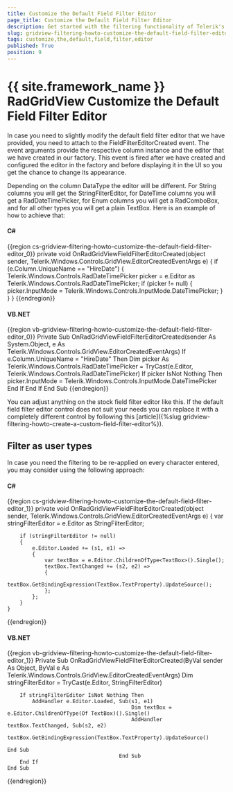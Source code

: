 ```yaml
---
title: Customize the Default Field Filter Editor
page_title: Customize the Default Field Filter Editor
description: Get started with the filtering functionality of Telerik's {{ site.framework_name }} DataGrid and learn how to customize the default field filter editor.
slug: gridview-filtering-howto-customize-the-default-field-filter-editor
tags: customize,the,default,field,filter,editor
published: True
position: 9
---
```


# {{ site.framework_name }} RadGridView Customize the Default Field Filter Editor

In case you need to slightly modify the default field filter editor that we have provided, you need to attach to the FieldFilterEditorCreated event. The event arguments provide the respective column instance and the editor that we have created in our factory. This event is fired after we have created and configured the editor in the factory and before displaying it in the UI so you get the chance to change its appearance.

Depending on the column DataType the editor will be different. For String columns you will get the StringFilterEditor, for DateTime columns you will get a RadDateTimePicker, for Enum columns you will get a RadComboBox, and for all other types you will get a plain TextBox. Here is an example of how to achieve that:

#### __C#__

{{region cs-gridview-filtering-howto-customize-the-default-field-filter-editor_0}}
	private void OnRadGridViewFieldFilterEditorCreated(object sender, Telerik.Windows.Controls.GridView.EditorCreatedEventArgs e)
	{
	    if (e.Column.UniqueName == "HireDate")
	    {
	        Telerik.Windows.Controls.RadDateTimePicker picker = e.Editor as Telerik.Windows.Controls.RadDateTimePicker;
	        if (picker != null)
	        {
	            picker.InputMode = Telerik.Windows.Controls.InputMode.DateTimePicker;
	        }
	    }
	}
{{endregion}}



#### __VB.NET__

{{region vb-gridview-filtering-howto-customize-the-default-field-filter-editor_0}}
	Private Sub OnRadGridViewFieldFilterEditorCreated(sender As System.Object, e As Telerik.Windows.Controls.GridView.EditorCreatedEventArgs)
	    If e.Column.UniqueName = "HireDate" Then
	        Dim picker As Telerik.Windows.Controls.RadDateTimePicker = TryCast(e.Editor, Telerik.Windows.Controls.RadDateTimePicker)
	        If picker IsNot Nothing Then
	            picker.InputMode = Telerik.Windows.Controls.InputMode.DateTimePicker
	        End If
	    End If
	End Sub
{{endregion}}


You can adjust anything on the stock field filter editor like this. If the default field filter editor control does not suit your needs you can replace it with a completely different control by following this [article]({%slug gridview-filtering-howto-create-a-custom-field-filter-editor%}).

## Filter as user types

In case you need the filtering to be re-applied on every character entered, you may consider using the following approach:

#### __C#__

{{region cs-gridview-filtering-howto-customize-the-default-field-filter-editor_1}}
	private void OnRadGridViewFieldFilterEditorCreated(object sender, Telerik.Windows.Controls.GridView.EditorCreatedEventArgs e)
	{
	    var stringFilterEditor = e.Editor as StringFilterEditor;
	
	    if (stringFilterEditor != null)
	    {
	        e.Editor.Loaded += (s1, e1) =>
	        {
	            var textBox = e.Editor.ChildrenOfType<TextBox>().Single();
	            textBox.TextChanged += (s2, e2) =>
	            {
	                textBox.GetBindingExpression(TextBox.TextProperty).UpdateSource();
	            };
	        };
	    }
	}
{{endregion}}

#### __VB.NET__

{{region vb-gridview-filtering-howto-customize-the-default-field-filter-editor_1}}
	Private Sub OnRadGridViewFieldFilterEditorCreated(ByVal sender As Object, ByVal e As Telerik.Windows.Controls.GridView.EditorCreatedEventArgs)
	    Dim stringFilterEditor = TryCast(e.Editor, StringFilterEditor)
	
	    If stringFilterEditor IsNot Nothing Then
	        AddHandler e.Editor.Loaded, Sub(s1, e1)
	                                        Dim textBox = e.Editor.ChildrenOfType(Of TextBox)().Single()
	                                        AddHandler textBox.TextChanged, Sub(s2, e2)
	                                                                            textBox.GetBindingExpression(TextBox.TextProperty).UpdateSource()
	                                                                        End Sub
	                                    End Sub
	    End If
	End Sub
{{endregion}}
